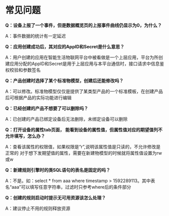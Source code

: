 # 常见问题

**Q：设备上报了一个事件，但是数据概览页的上报事件曲线仍显示为0，为什么？**

A：事件数据的统计有一定延迟

**Q：应用创建成功后，其对应的AppID和Secret是什么意思？**

A：用户创建的应用在智能生活物联网平台中被看做是一个上层应用，平台为所创建应用分配的AppID和Secret是用于上层应用与本平台通信时，接口请求中信息鉴权校验和参数签名

**Q：产品创建时选择了某个标准物模型，创建后还能修改吗？**

A：可以修改。标准物模型仅仅是提供了某类型产品的一个标准模板，在创建产品后可根据产品的实际功能进行编辑

**Q：已经创建的产品不想要了可以删除吗？**

A：已创建的产品已绑定设备后无法删除，未绑定设备可以删除

**Q：打开设备的属性tab页面， 能看到设备的属性值，但属性值对应的期望值列不允许填写，怎么办？**

A：查看该属性的权限值，如果权限是“r”,说明该属性值是只读的，不允许修改是正常的
对于想下发期望值的属性，需要在新建物模型的时候就将属性值设置为rw或w

**Q：新建规则引擎时的类SQL语句的表名是固定的吗？**

A：不是。如：select * from aaa where timestamp > 1592289113。其中表名“aaa”可以填写任意字符串，过滤时只参考where后的条件部分

**Q：创建的规则启动时提示无可用资源该怎么处理？**

A：建议停止不用的规则释放资源
